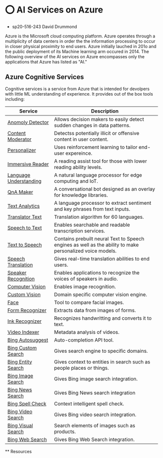 # :o: AI Services on Azure

* sp20-516-243 David Drummond

Azure is the Microsoft cloud computing platform. Azure operates through a multiplicity of data centers in order the the information processing to occur in closer physical proximity to end users. Azure initially lauched in 201o and the public deployment of its Machine learning arm occured in 2014. The following overview of the AI services on Azure encompasses only the applications that Azure has listed as "AI." 

## Azure Cognitive Services

Cognitive services is a service from Azure that is intended for devolpers with little ML understanding of experience. It provides out of the box tools  including:

| Service | Description |
|---------|-------------|
| [Anomoly Detector](<https://azure.microsoft.com/en-us/services/cognitive-services/anomaly-detector/>) | Allows decision makers to easily detect sudden changes in data patterns.|
| [Content Moderator](<https://azure.microsoft.com/en-us/services/cognitive-services/content-moderator/>) | Detectss potentially illicit or offensive content in user content. |
| [Personalizer](<https://azure.microsoft.com/en-us/services/cognitive-services/personalizer/>) | Uses reinforcement learning to tailor end-user expereince. |
| [Immersive Reader](<https://azure.microsoft.com/en-us/services/cognitive-services/immersive-reader/>) | A reading assist tool for those with lower reading ability levels. |
| [Language Understanding](<https://azure.microsoft.com/en-us/services/cognitive-services/language-understanding-intelligent-service/>) | A natural language processor for edge computing and IoT. |
| [QnA Maker](<https://azure.microsoft.com/en-us/services/cognitive-services/qna-maker/>) | A conversational bot designed as an overlay for knowledge libraries. |
| [Text Analytics](<https://azure.microsoft.com/en-us/services/cognitive-services/text-analytics/>) | A language processor to extract sentiment and key phrases from text inputs. |
| [Translator Text](<https://azure.microsoft.com/en-us/services/cognitive-services/translator-text-api/>) | Translation algorithm for 60 languages. |
| [Speech to Text](<https://azure.microsoft.com/en-us/services/cognitive-services/speech-to-text/>) | Enables searchable and readable transcription services. |
| [Text to Speech](<https://azure.microsoft.com/en-us/services/cognitive-services/text-to-speech/>) | Contains prebuilt neural Text to Speech engines as well as the ability to make personalized voice models. |
| [Speech Translation](<https://azure.microsoft.com/en-us/services/cognitive-services/speech-translation/>) | Gives real-time translation abilities to end users. |
| [Speaker Recognition](<https://azure.microsoft.com/en-us/services/cognitive-services/speaker-recognition/>) | Enables applications to recognize the voices of speakers in audio. |
| [Computer Vision](<https://azure.microsoft.com/en-us/services/cognitive-services/computer-vision/>) | Enables image recognition. |
| [Custom Vision](<https://azure.microsoft.com/en-us/services/cognitive-services/custom-vision-service/>) | Domain specific computer vision engine. |
| [Face](<https://azure.microsoft.com/en-us/services/cognitive-services/face/>) | Tool to compare facial images. |
| [Form Recognizer](<https://azure.microsoft.com/en-us/services/cognitive-services/form-recognizer/>) | Extracts data from images of forms. |
| [Ink Recognizer](<https://azure.microsoft.com/en-us/services/cognitive-services/ink-recognizer/>) | Recognizes handwritting and converts it to text. |
| [Video Indexer](<https://azure.microsoft.com/en-us/services/media-services/video-indexer/>) | Metadata analysis of videos. |
| [Bing Autosuggest](<https://azure.microsoft.com/en-us/services/cognitive-services/autosuggest/>) | Auto-completion API tool. |
| [Bing Custom Search](<https://azure.microsoft.com/en-us/services/cognitive-services/bing-custom-search/>) | Gives search engine to specific domains. |
| [Bing Entity Search](<https://azure.microsoft.com/en-us/services/cognitive-services/bing-entity-search-api/>) | Gives context to entities in search such as people places or things. |
| [Bing Image Search](<https://azure.microsoft.com/en-us/services/cognitive-services/bing-image-search-api/>) | Gives Bing image search integration. |
| [Bing News Search](<https://azure.microsoft.com/en-us/services/cognitive-services/bing-news-search-api/>) | Gives Bing News search integration |
| [Bing Spell Check](<https://azure.microsoft.com/en-us/services/cognitive-services/spell-check/>) | Context intelligent spell check. |
| [Bing Video Search](<https://azure.microsoft.com/en-us/services/cognitive-services/bing-video-search-api/>) | Gives Bing video search integration. |
| [Bing Visual Search](<https://azure.microsoft.com/en-us/services/cognitive-services/bing-visual-search/>) | Search elements of images such as products. |
| [Bing Web Search](<https://azure.microsoft.com/en-us/services/cognitive-services/bing-web-search-api/>) | Gives Bing Web Search integration. |

** Resources
